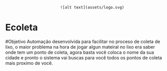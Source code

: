 
							![alt text](assets/logo.svg)
# Ecoleta 



#Objetivo
Automação desenvolvida para facilitar no proceso de coleta de lixo, o maior problema na hora de jogar algun mateiral no lixo era saber onde tem um ponto de coleta, agora basta você coloca o nome da sua cidade e pronto o sistema vai buscas para você todos os pontos de coleta mais proximo de você.




